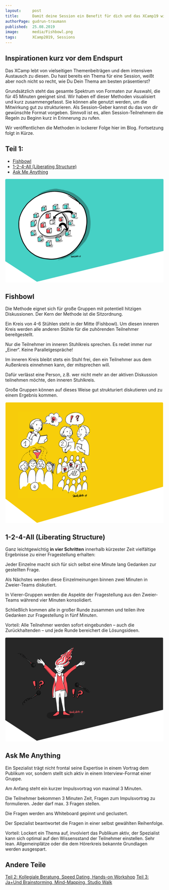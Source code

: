 ```yaml
---
layout:     post
title:      Damit deine Session ein Benefit für dich und das XCamp19 wird (Teil 1)
authorPage: gudrun-traumann
published:  25.08.2019
image:      media/Fishbowl.png
tags:       XCamp2019, Sessions
---
```


## Inspirationen kurz vor dem Endspurt
Das XCamp lebt von vielseitigen Themenbeiträgen und dem intensiven Austausch zu diesen. Du hast bereits ein Thema für
eine Session, weißt aber noch nicht so recht, wie Du Dein Thema am besten präsentierst?

Grundsätzlich steht das gesamte Spektrum von Formaten zur Auswahl, die für 45 Minuten geeignet sind. Wir haben elf
dieser Methoden visualisiert und kurz zusammengefasst. Sie können alle genutzt werden, um die Mitwirkung gut zu
strukturieren. Als Session-Geber kannst du das von dir gewünschte Format vorgeben. Sinnvoll ist es, allen
Session-Teilnehmern die Regeln zu Beginn kurz in Erinnerung zu rufen.

Wir veröffentlichen die Methoden in lockerer Folge hier im Blog. Fortsetzung folgt in Kürze.
<!--more-->

## Teil 1:

- [Fishbowl](#fishbowl)
- [1-2-4-All (Liberating Structure)](#liberating-structure)
- [Ask Me Anything](#ask-me-anything)


<a name="ja-und-brainstorming"></a>
![Fishbowl](media/Fishbowl.png)

## Fishbowl
Die Methode eignet sich für große Gruppen mit potentiell hitzigen Diskussionen. Der Kern der Methode ist die Sitzordnung.

Ein Kreis von 4-6 Stühlen steht in der Mitte (Fishbowl). Um diesen inneren Kreis werden alle anderen Stühle für die
zuhörenden Teilnehmer bereitgestellt.

Nur die Teilnehmer im inneren Stuhlkreis sprechen. Es redet immer nur „Einer“. Keine Parallelgespräche!

Im inneren Kreis bleibt stets ein Stuhl frei, den ein Teilnehmer aus dem Außenkreis einnehmen kann, der mitsprechen will.

Dafür verlässt eine Person, z.B. wer nicht mehr an der aktiven Diskussion teilnehmen möchte, den inneren Stuhlkreis.

Große Gruppen können auf dieses Weise gut strukturiert diskutieren und zu einem Ergebnis kommen.


<a name="liberating-structure"></a>
![1-2-4-All (Liberating Structure)](media/Liberating-Structure.png)

## 1-2-4-All (Liberating Structure)
Ganz leichtgewichtig **in vier Schritten** innerhalb kürzester Zeit vielfältige Ergebnisse zu einer Fragestellung erhalten:

Jeder Einzelne macht sich für sich selbst eine Minute lang Gedanken zur gestellten Frage.

Als Nächstes werden diese Einzelmeinungen binnen zwei Minuten in Zweier-Teams diskutiert.

In Vierer-Gruppen werden die Aspekte der Fragestellung aus den Zweier-Teams während vier Minuten konsolidiert.

Schließlich kommen alle in großer Runde zusammen und teilen ihre Gedanken zur Fragestellung in fünf Minuten.

Vorteil: Alle Teilnehmer werden sofort eingebunden – auch die Zurückhaltenden – und jede Runde bereichert die Lösungsideen.

<a name="ask-me-anything"></a>
![Ask Me Anything](media/Ask-Me-Anything.png)

## Ask Me Anything
Ein Spezialist trägt nicht frontal seine Expertise in einem Vortrag dem Publikum vor, sondern stellt sich aktiv in einem
Interview-Format einer Gruppe.

Am Anfang steht ein kurzer Impulsvortrag von maximal 3 Minuten.

Die Teilnehmer bekommen 3 Minuten Zeit, Fragen zum Impulsvortrag zu formulieren. Jeder darf max. 3 Fragen stellen.

Die Fragen werden ans Whiteboard gepinnt und geclustert.

Der Spezialist beantwortet die Fragen in einer selbst gewählten Reihenfolge.

Vorteil: Lockert ein Thema auf, involviert das Publikum aktiv, der Spezialist kann sich optimal auf den Wissensstand der
Teilnehmer einstellen. Sehr lean. Allgemeinplätze oder die dem Hörerkreis bekannte Grundlagen werden ausgespart.

## Andere Teile

[Teil 2: Kollegiale Beratung, Speed Dating, Hands-on Workshop](blog/2019-09-09-damit-deine-session-ein-benefit-fuer-dich-und-das-xcamp19-wird-2-2)
[Teil 3: Ja+Und Brainstorming, Mind-Mapping, Studio Walk](blog/2019-09-09-damit-deine-session-ein-benefit-fuer-dich-und-das-xcamp19-wird-3)
